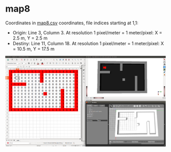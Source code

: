 # map8

Coordinates in [map8.csv](map8.csv) coordinates, file indices starting at 1,1:
- Origin: Line 3, Column 3. At resolution 1 pixel/meter = 1 meter/pixel: X = 2.5 m, Y = 2.5 m
- Destiny: Line 11, Column 18. At resolution 1 pixel/meter = 1 meter/pixel: X = 10.5 m, Y = 17.5 m

![map8.png](map8.png)

